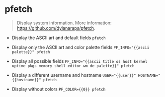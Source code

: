 # pfetch
> Display system information.
> More information: <https://github.com/dylanaraps/pfetch>.

- Display the ASCII art and default fields
`pfetch`

- Display only the ASCII art and color palette fields
`PF_INFO="{{ascii palette}}" pfetch`

- Display all possible fields
`PF_INFO="{{ascii title os host kernel uptime pkgs memory shell editor wm de palette}}" pfetch`

- Display a different username and hostname
`USER="{{user}}" HOSTNAME="{{hostname}}" pfetch`

- Display without colors
`PF_COLOR={{0}} pfetch`

